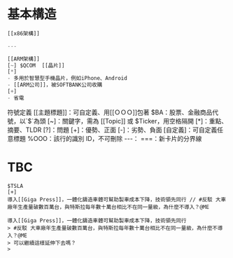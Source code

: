 # 基本構造

```python
[[x86架構]]

---

[[ARM架構]]
[~] $QCOM  [[晶片]]
[*]
- 多用於智慧型手機晶片，例如iPhone、Android
- [[ARM公司]]，被SOFTBANK公司收購
[+]
- 省電
```

符號定義
[[主題標題]]：可自定義、用[[ＯＯＯ]]包著
$BA：股票、金融商品代號，以`$`為頭
[~]：關鍵字，需為 [[Topic]] 或 $Ticker，用空格隔開
[*]：重點、摘要、TLDR
[?]：問題
[+]：優勢、正面
[-]：劣勢、負面
[自定義]：可自定義任意標題
%OOO：該行的識別 ID，不可刪除
\-\-\-：
===：新卡片的分界線

# TBC

```
$TSLA
[+]
導入[[Giga Press]]，一體化鑄造車體可幫助製車成本下降，技術領先同行 // #反駁 大車廠年生產量破數百萬台，與特斯拉每年數十萬台相比不在同一量級，為什麼不導入？@ME

導入[[Giga Press]]，一體化鑄造車體可幫助製車成本下降，技術領先同行
> #反駁 大車廠年生產量破數百萬台，與特斯拉每年數十萬台相比不在同一量級，為什麼不導入？@ME
> 可以繼續這樣延伸下去嗎？
>
```
